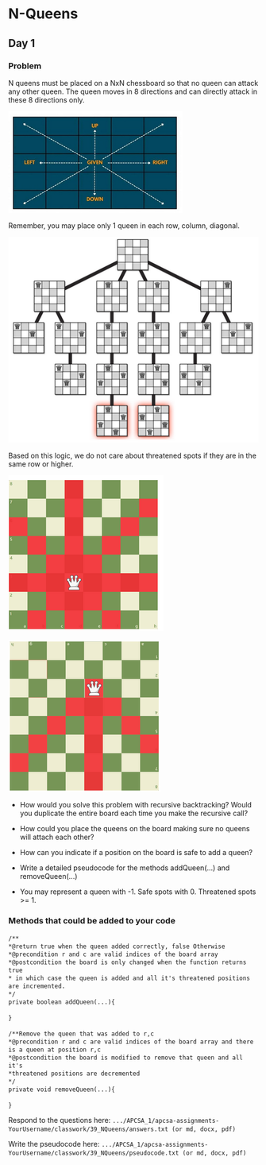 # N-Queens

## Day 1

### Problem

N queens must be placed on a NxN chessboard so that no queen can attack any other queen. The queen moves in 8 directions and can directly attack in these 8 directions only.

![image](images/q1.png)

Remember, you may place only 1 queen in each row, column, diagonal. 

![image](images/q2.png)

Based on this logic, we do not care about threatened spots if they are in the same row or higher.

![image](images/q3.png)

![image](images/q4.png)

- How would you solve this problem with recursive backtracking? Would you duplicate the entire board each time you make the recursive call?

- How could you place the queens on the board making sure no queens will attach each other?

- How can you indicate if a position on the board is safe to add a queen?

- Write a detailed pseudocode for the methods addQueen(...) and removeQueen(...)

- You may represent a queen with -1. Safe spots with 0. Threatened spots >= 1.

### Methods that could be added to your code

```
/**
*@return true when the queen added correctly, false Otherwise
*@precondition r and c are valid indices of the board array
*@postcondition the board is only changed when the function returns true
* in which case the queen is added and all it's threatened positions are incremented.
*/
private boolean addQueen(...){

}

/**Remove the queen that was added to r,c
*@precondition r and c are valid indices of the board array and there is a queen at position r,c
*@postcondition the board is modified to remove that queen and all it's
*threatened positions are decremented
*/
private void removeQueen(...){

}
```

Respond to the questions here:  `.../APCSA_1/apcsa-assignments-YourUsername/classwork/39_NQueens/answers.txt (or md, docx, pdf)`

Write the pseudocode here:  `.../APCSA_1/apcsa-assignments-YourUsername/classwork/39_NQueens/pseudocode.txt (or md, docx, pdf)`
